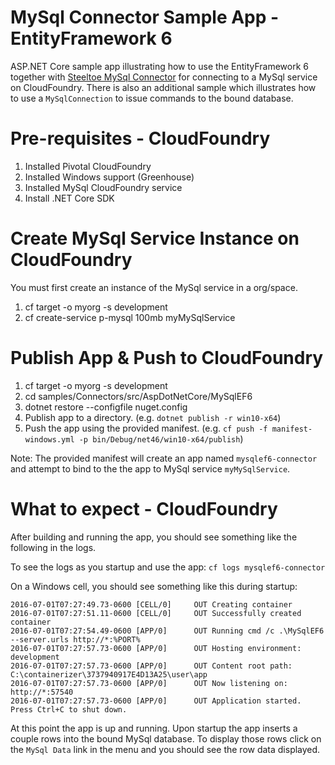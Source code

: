 ﻿# MySql Connector Sample App - EntityFramework 6
ASP.NET Core sample app illustrating how to use the EntityFramework 6 together with [Steeltoe MySql Connector](https://github.com/SteeltoeOSS/Connectors/tree/master/src/Steeltoe.CloudFoundry.Connector.MySql) for connecting to a MySql service on CloudFoundry. There is also an additional sample which illustrates how to use a `MySqlConnection` to issue commands to the bound database.

# Pre-requisites - CloudFoundry

1. Installed Pivotal CloudFoundry 
2. Installed Windows support (Greenhouse)
3. Installed MySql CloudFoundry service
4. Install .NET Core SDK


# Create MySql Service Instance on CloudFoundry
You must first create an instance of the MySql service in a org/space.

1. cf target -o myorg -s development
2. cf create-service p-mysql 100mb myMySqlService 

# Publish App & Push to CloudFoundry

1. cf target -o myorg -s development
2. cd samples/Connectors/src/AspDotNetCore/MySqlEF6
3. dotnet restore --configfile nuget.config
4. Publish app to a directory. 
(e.g. `dotnet publish -r win10-x64`)
5. Push the app using the provided manifest.
 (e.g. `cf push -f manifest-windows.yml -p bin/Debug/net46/win10-x64/publish`)


Note: The provided manifest will create an app named `mysqlef6-connector` and attempt to bind to the the app to MySql service `myMySqlService`.

# What to expect - CloudFoundry
After building and running the app, you should see something like the following in the logs. 

To see the logs as you startup and use the app: `cf logs mysqlef6-connector`

On a Windows cell, you should see something like this during startup:
```
2016-07-01T07:27:49.73-0600 [CELL/0]     OUT Creating container
2016-07-01T07:27:51.11-0600 [CELL/0]     OUT Successfully created container
2016-07-01T07:27:54.49-0600 [APP/0]      OUT Running cmd /c .\MySqlEF6 --server.urls http://*:%PORT%
2016-07-01T07:27:57.73-0600 [APP/0]      OUT Hosting environment: development
2016-07-01T07:27:57.73-0600 [APP/0]      OUT Content root path: C:\containerizer\3737940917E4D13A25\user\app
2016-07-01T07:27:57.73-0600 [APP/0]      OUT Now listening on: http://*:57540
2016-07-01T07:27:57.73-0600 [APP/0]      OUT Application started. Press Ctrl+C to shut down.
```
At this point the app is up and running.  Upon startup the app inserts a couple rows into the bound MySql database. To display those rows click on the `MySql Data` link in the menu and you should see the row data displayed.
